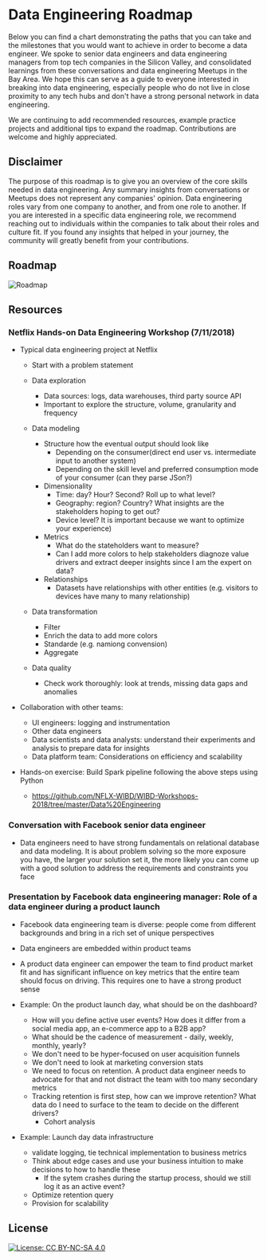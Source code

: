 # Data Engineering Roadmap

Below you can find a chart demonstrating the paths that you can take and the milestones that you would want to achieve in order to become a data engineer. We spoke to senior data engineers and data engineering managers from top tech companies in the Silicon Valley, and consolidated learnings from these conversations and data engineering Meetups in the Bay Area. We hope this can serve as a guide to everyone interested in breaking into data engineering, especially people who do not live in close proximity to any tech hubs and don't have a strong personal network in data engineering.

We are continuing to add recommended resources, example practice projects and additional tips to expand the roadmap. Contributions are welcome and highly appreciated.

## Disclaimer
The purpose of this roadmap is to give you an overview of the core skills needed in data engineering. Any summary insights from conversations or Meetups does not represent any companies' opinion. Data engineering roles vary from one company to another, and from one role to another. If you are interested in a specific data engineering role, we recommend reaching out to individuals within the companies to talk about their roles and culture fit. If you found any insights that helped in your journey, the community will greatly benefit from your contributions.

## Roadmap

![Roadmap](./roadmap.png)

## Resources

### Netflix Hands-on Data Engineering Workshop (7/11/2018)
* Typical data engineering project at Netflix
    * Start with a problem statement
    * Data exploration
         * Data sources: logs, data warehouses, third party source API
         * Important to explore the structure, volume, granularity and frequency

    * Data modeling
        * Structure how the eventual output should look like
            * Depending on the consumer(direct end user vs. intermediate input to another system)
            * Depending on the skill level and preferred consumption mode of your consumer (can they parse JSon?)
        * Dimensionality
            * Time: day? Hour? Second? Roll up to what level?
            * Geography: region? Country? What insights are the stakeholders hoping to get out?
            * Device level? It is important because we want to optimize your experience)
        * Metrics
            * What do the stateholders want to measure?
            * Can I add more colors to help stakeholders diagnoze value drivers and extract deeper insights since I am the expert on data?
        * Relationships
            * Datasets have relationships with other entities (e.g. visitors to devices have many to many relationship)

    * Data transformation

        * Filter
        * Enrich the data to add more colors
        * Standarde (e.g. namiong convension)
        * Aggregate

    * Data quality
        * Check work thoroughly: look at trends, missing data gaps and anomalies

* Collaboration with other teams:
    * UI engineers: logging and instrumentation
    * Other data engineers
    * Data scientists and data analysts: understand their experiments and analysis to prepare data for insights
    * Data platform team: Considerations on efficiency and scalability

* Hands-on exercise: Build Spark pipeline following the above steps using Python
    * https://github.com/NFLX-WIBD/WIBD-Workshops-2018/tree/master/Data%20Engineering

### Conversation with Facebook senior data engineer
* Data engineers need to have strong fundamentals on relational database and data modeling. It is about problem solving so the more exposure you have, the larger your solution set it, the more likely you can come up with a good solution to address the requirements and constraints you face

### Presentation by Facebook data engineering manager: Role of a data engineer during a product launch
* Facebook data engineering team is diverse: people come from different backgrounds and bring in a rich set of unique perspectives
* Data engineers are embedded within product teams
* A product data engineer can empower the team to find product market fit and has significant influence on key metrics that the entire team should focus on driving. This requires one to have a strong product sense
* Example: On the product launch day, what should be on the dashboard?
    * How will you define active user events? How does it differ from a social media app, an e-commerce app to a B2B app?
    * What should be the cadence of measurement - daily, weekly, monthly, yearly?
    * We don't need to be hyper-focused on user acquisition funnels
    * We don't need to look at marketing conversion stats
    * We need to focus on retention. A product data engineer needs to advocate for that and not distract the team with too many secondary metrics
    * Tracking retention is first step, how can we improve retention? What data do I need to surface to the team to decide on the different drivers?
        * Cohort analysis

* Example: Launch day data infrastructure
    * validate logging, tie technical implementation to business metrics
    * Think about edge cases and use your business intuition to make decisions to how to handle these
        * If the sytem crashes during the startup process, should we still log it as an active event?
    * Optimize retention query
    * Provision for scalability


## License

[![License: CC BY-NC-SA 4.0](https://img.shields.io/badge/License-CC%20BY--NC--SA%204.0-lightgrey.svg)](https://creativecommons.org/licenses/by-nc-sa/4.0/)
